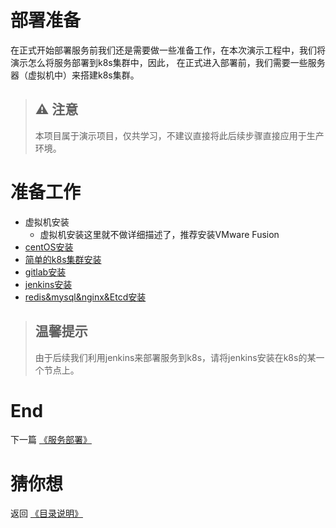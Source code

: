 # 部署准备
在正式开始部署服务前我们还是需要做一些准备工作，在本次演示工程中，我们将演示怎么将服务部署到k8s集群中，因此，
在正式进入部署前，我们需要一些服务器（虚拟机中）来搭建k8s集群。

> ## ⚠️ 注意
> 本项目属于演示项目，仅共学习，不建议直接将此后续步骤直接应用于生产环境。

# 准备工作
* 虚拟机安装
  * 虚拟机安装这里就不做详细描述了，推荐安装VMware Fusion
* [centOS安装](../share/centos_install.md)
* [简单的k8s集群安装](../share/k8s_install.md)
* [gitlab安装](../share/gitlab.md)
* [jenkins安装](../share/jenkins-install.md)
* [redis&mysql&nginx&Etcd安装](../share/data.md)

> ## 温馨提示
> 由于后续我们利用jenkins来部署服务到k8s，请将jenkins安装在k8s的某一个节点上。

# End

下一篇 [《服务部署》](./deployment.md)

# 猜你想

返回 [《目录说明》](../index.md)